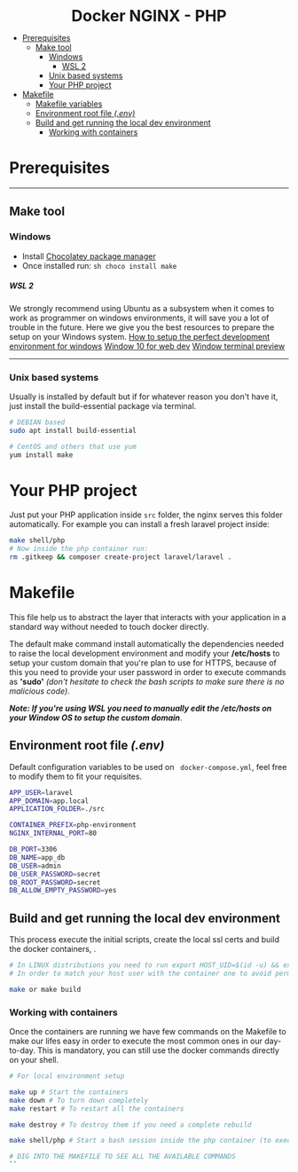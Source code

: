 <div align="center">
  <h1 style="margin: 0;">Docker NGINX - PHP</h1>
</div>

- [Prerequisites](#prerequisites)
  - [Make tool](#make-tool)
    - [Windows](#windows)
      - [WSL 2](#wsl-2)
    - [Unix based systems](#unix-based-systems)
    - [Your PHP project](#your-php-project)
- [Makefile](#makefile)
  - [Makefile variables](#makefile-variables)
  - [Environment root file _(.env)_](#environment-root-file-env)
  - [Build and get running the local dev environment](#build-and-get-running-the-local-dev-environment)
    - [Working with containers](#working-with-containers)

# Prerequisites

---

## Make tool

### Windows

- Install [Chocolatey package manager](https://chocolatey.org/install)
- Once installed run: `sh choco install make`

##### WSL 2

We strongly recommend using Ubuntu as a subsystem when it comes to work as programmer on windows environments, it will save you a lot of trouble in the future. Here we give you the best resources to prepare the setup on your Windows system.
[How to setup the perfect development environment for windows](https://char.gd/blog/2017/how-to-set-up-the-perfect-modern-dev-environment-on-windows)
[Window 10 for web dev](https://fireship.io/lessons/windows-10-for-web-dev)
[Window terminal preview](https://www.microsoft.com/en-us/p/windows-terminal-preview/9n0dx20hk701?activetab=pivot:overviewtab#)

---

### Unix based systems

Usually is installed by default but if for whatever reason you don't have it, just install the build-essential package via terminal.

```sh
# DEBIAN based
sudo apt install build-essential

# CentOS and others that use yum
yum install make
```

# Your PHP project
Just put your PHP application inside `src` folder, the nginx serves this folder automatically.
For example you can install a fresh laravel project inside:
```bash
make shell/php 
# Now inside the php container run:
rm .gitkeep && composer create-project laravel/laravel .
```

# Makefile

This file help us to abstract the layer that interacts with your application in a standard way without needed to touch docker directly.

The default make command install automatically the dependencies needed to raise the local development environment and modify your **/etc/hosts** to setup your custom domain that you're plan to use for HTTPS, because of this you need to provide your user password in order to execute commands as **'sudo'** _(don't hesitate to check the bash scripts to make sure there is no malicious code)_.

**_Note: If you're using WSL you need to manually edit the /etc/hosts on your Window OS to setup the custom domain_**.


## Environment root file _(.env)_

Default configuration variables to be used on ` docker-compose.yml`, feel free to modify them to fit your requisites.

```bash
APP_USER=laravel
APP_DOMAIN=app.local
APPLICATION_FOLDER=./src

CONTAINER_PREFIX=php-environment
NGINX_INTERNAL_PORT=80

DB_PORT=3306
DB_NAME=app_db
DB_USER=admin
DB_USER_PASSWORD=secret
DB_ROOT_PASSWORD=secret
DB_ALLOW_EMPTY_PASSWORD=yes
```

## Build and get running the local dev environment

This process execute the initial scripts, create the local ssl certs and build the docker containers, .

```sh
# In LINUX distributions you need to run export HOST_UID=$(id -u) && export HOST_GID=$(id -g)
# In order to match your host user with the container one to avoid permission issues.

make or make build
```

### Working with containers

Once the containers are running we have few commands on the Makefile to make our lifes easy in order to execute the most common ones in our day-to-day.
This is mandatory, you can still use the docker commands directly on your shell.

```bash
# For local environment setup

make up # Start the containers
make down # To turn down completely
make restart # To restart all the containers

make destroy # To destroy them if you need a complete rebuild

make shell/php # Start a bash session inside the php container (to execute composer, artisan or node commands for example)

# DIG INTO THE MAKEFILE TO SEE ALL THE AVAILABLE COMMANDS
``
